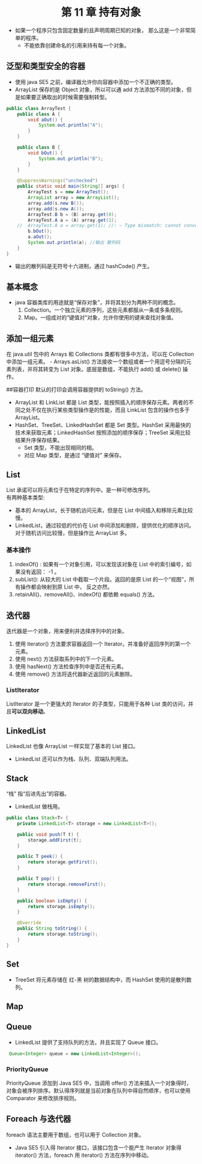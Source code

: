# <center> 第 11 章 持有对象 </center> #
- 如果一个程序只包含固定数量的且声明周期已知的对象， 那么这是一个非常简单的程序。
    - 不能依靠创建命名的引用来持有每一个对象。
## 泛型和类型安全的容器
- 使用 java SE5 之前，编译器允许你向容器中添加一个不正确的类型。
- ArrayList 保存的是 Object 对象，所以可以通 add 方法添加不同的对象，但是如果要正确取出的时候需要强制转型。
```java
public class ArrayTest {
	public class A {
		void aOut() {
			System.out.println("A");
		}
	}

	public class B {
		void bOut() {
			System.out.println("B");
		}
	}

	@SuppressWarnings("unchecked")
	public static void main(String[] args) {
		ArrayTest s = new ArrayTest();
		ArrayList array = new ArrayList();
		array.add(s.new B());
		array.add(s.new A());
		ArrayTest.B b = (B) array.get(0);
		ArrayTest.A a = (A) array.get(1);
	//	ArrayTest.A a = array.get(1); //: ~ Type mismatch: cannot convert from Object to ArrayTest.A
		b.bOut();
		a.aOut();
		System.out.println(a); //输出 散列码
	}
}
``` 
- 输出的散列码是无符号十六进制，通过 hashCode() 产生。

##  基本概念
- java 容器类库的用途就是“保存对象”，并将其划分为两种不同的概念。
    1. Collection。一个独立元素的序列，这些元素都服从一条或多条规则。
    2. Map。一组成对的“键值对”对象，允许你使用的键来查找对象值。
## 添加一组元素
在 java.util 包中的 Arrays 和 Collections 类都有很多中方法，可以在 Collection 中添加一组元素。
    - Arrays.asList() 方法接收一个数组或者一个用逗号分隔的元素列表，并将其转变为 List 对象。底层是数组，不能执行 add() 或 delete() 操作。

##容器打印
默认的打印会调用容器提供的 toString() 方法。
- ArrayList 和 LinkList 都是 List 类型，能按照插入的顺序保存元素。两者的不同之处不仅在执行某些类型操作是的性能，而且 LinkList 包含的操作也多于 ArrayList。
- HashSet、TreeSet、LinkedHashSet 都是 Set 类型。HashSet 采用最快的技术来获取元素；LinkedHashSet 按照添加的顺序保存；TreeSet 采用比较结果升序保存结果。
    - Set 类型，不能出现相同的相。
    - 对应 Map 类型，是通过 “键值对” 来保存。

## List
List 承诺可以将元素位于在特定的序列中。是一种可修改序列。<br>
有两种基本类型:
 - 基本的 ArrayList，长于随机访问元素，但是在 List 中间插入和移除元素比较慢。
 - LinkedList，通过较低的代价在 List 中间添加和删除，提供优化的顺序访问。对于随机访问比较慢，但是操作比 ArrayList 多。

### 基本操作
1. indexOf() :  如果有一个对象引用，可以发现该对象在 List 中的索引编号，如果没有返回： -1 。
2. subList():   从较大的 List 中截取一个片段。返回的是原 List 的一个“视图”，所有操作都会映射到原 List 中， 反之亦然。
3. retainAll()、removeAll()、indexOf() 都依赖 equals() 方法。

## 迭代器
迭代器是一个对象，用来便利并选择序列中的对象。
1. 使用 iterator() 方法要求容器返回一个 Iterator。并准备好返回序列的第一个元素。
2. 使用 next() 方法获取系列中的下一个元素。
3. 使用 hasNext() 方法检查序列中是否还有元素。
4. 使用 remove() 方法将迭代器新近返回的元素删除。

### ListIterator
ListIterator 是一个更强大的 Iterator 的子类型，只能用于各种 List 类的访问，并且**可以双向移动**。

## LinkedList
LinkedList 也像 ArrayList 一样实现了基本的 List 接口。
- LinkedList 还可以作为栈、队列、双端队列用法。
## Stack
“栈” 指“后进先出”的容器。
- LinkedList 做栈用。
```java
public class Stack<T> {
    private LinkedList<T> storage = new LinkedList<T>();

    public void push(T t) {
        storage.addFirst(t);
    }

    public T peek() {
        return storage.getFirst();
    }

    public T pop() {
        return storage.removeFirst();
    }

    public boolean isEmpty() {
        return storage.isEmpty();
    }

    @Override
    public String toString() {
        return storage.toString();
    }
}

```

## Set
- TreeSet 将元素存储在 红-黑 树的数据结构中，而 HashSet 使用的是散列数列。


## Map


## Queue
- LinkedList 提供了支持队列的方法，并且实现了 Queue 接口。
```java
 Queue<Integer> queue = new LinkedList<Integer>();
```

### PriorityQueue
PriorityQueue 添加到 Java SE5 中，当调用 offer() 方法来插入一个对象得时，对象会被序列排序。默认得序列就是当前对象在队列中得自然顺序，也可以使用 Comparator 来修改排序规则。

## Foreach 与迭代器
foreach 语法主要用于数组，也可以用于 Collection 对象。
- Java SE5 引入得 Iterator 接口，该接口包含一个能产生 Iterator 对象得 iterator() 方法，foreach 用 iterator() 方法在序列中移动。